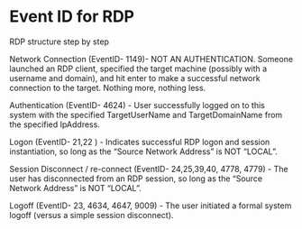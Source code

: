 # Event ID for RDP

RDP structure step by step

Network Connection (EventID- 1149)- NOT AN AUTHENTICATION. Someone launched an RDP client, specified the target machine (possibly with a username and domain), and hit enter to make a successful network connection to the target. Nothing more, nothing less.

Authentication (EventID- 4624) - User successfully logged on to this system with the specified TargetUserName and TargetDomainName from the specified IpAddress.

Logon (EventID- 21,22 ) - Indicates successful RDP logon and session instantiation, so long as the “Source Network Address” is NOT “LOCAL”.

Session Disconnect / re-connect (EventID- 24,25,39,40, 4778, 4779) - The user has disconnected from an RDP session, so long as the “Source Network Address” is NOT “LOCAL”.

Logoff (EventID- 23, 4634, 4647, 9009) - The user initiated a formal system logoff (versus a simple session disconnect).

